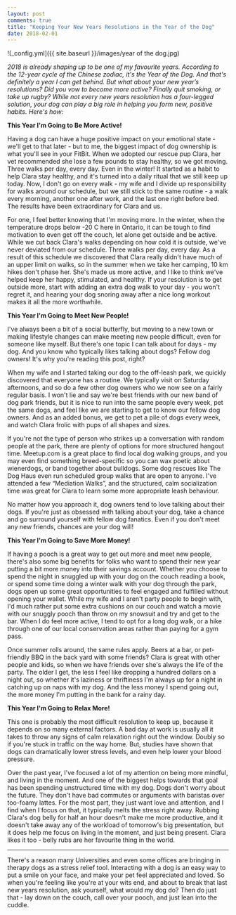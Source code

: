```yaml
---
layout: post
comments: true
title: "Keeping Your New Years Resolutions in the Year of the Dog"
date: 2018-02-01
---
```

![_config.yml]({{ site.baseurl }}/images/year of the dog.jpg)

<i>2018 is already shaping up to be one of my favourite years. According to the 12-year cycle of the Chinese zodiac, it's the Year of the Dog. And that's definitely a year I can get behind. But what about your new year’s resolutions? Did you vow to become more active? Finally quit smoking, or take up rugby? While not every new years resolution has a four-legged solution, your dog can play a big role in helping you form new, positive habits. Here's how:</i>

**This Year I'm Going to Be More Active!**

Having a dog can have a huge positive impact on your emotional state - we'll get to that later - but to me, the biggest impact of dog ownership is what you'll see in your FitBit. When we adopted our rescue pup Clara, her vet recommended she lose a few pounds to stay healthy, so we got moving. Three walks per day, every day. Even in the winter! It started as a habit to help Clara stay healthy, and it's turned into a daily ritual that we still keep up today. Now, I don't go on every walk - my wife and I divide up responsibility for walks around our schedule, but we still stick to the same routine - a walk every morning, another one after work, and the last one right before bed. The results have been extraordinary for Clara and us.

For one, I feel better knowing that I'm moving more. In the winter, when the temperature drops below -20 C here in Ontario, it can be tough to find motivation to even get off the couch, let alone get outside and be active. While we cut back Clara's walks depending on how cold it is outside, we've never deviated from our schedule. Three walks per day, every day. As a result of this schedule we discovered that Clara really didn't have much of an upper limit on walks, so in the summer when we take her camping, 10 km hikes don't phase her. She's made us more active, and I like to think we've helped keep her happy, stimulated, and healthy. If your resolution is to get outside more, start with adding an extra dog walk to your day - you won't regret it, and hearing your dog snoring away after a nice long workout makes it all the more worthwhile.

**This Year I'm Going to Meet New People!**

I've always been a bit of a social butterfly, but moving to a new town or making lifestyle changes can make meeting new people difficult, even for someone like myself. But there's one topic I can talk about for days - my dog. And you know who typically likes talking about dogs? Fellow dog owners! It's why you're reading this post, right?

When my wife and I started taking our dog to the off-leash park, we quickly discovered that everyone has a routine. We typically visit on Saturday afternoons, and so do a few other dog owners who we now see on a fairly regular basis. I won't lie and say we're best friends with our new band of dog park friends, but it is nice to run into the same people every week, pet the same dogs, and feel like we are starting to get to know our fellow dog owners. And as an added bonus, we get to pet a pile of dogs every week, and watch Clara frolic with pups of all shapes and sizes.

If you're not the type of person who strikes up a conversation with random people at the park, there are plenty of options for more structured hangout time. Meetup.com is a great place to find local dog walking groups, and you may even find something breed-specific so you can wax poetic about wienerdogs, or band together about bulldogs. Some dog rescues like The Dog Haus even run scheduled group walks that are open to anyone. I've attended a few “Mediation Walks”, and the structured, calm socialization time was great for Clara to learn some more appropriate leash behaviour.

No matter how you approach it, dog owners tend to love talking about their dogs. If you're just as obsessed with talking about your dog, take a chance and go surround yourself with fellow dog fanatics. Even if you don't meet any new friends, chances are your dog will!

**This Year I'm Going to Save More Money!**

If having a pooch is a great way to get out more and meet new people, there's also some big benefits for folks who want to spend their new year putting a bit more money into their savings account. Whether you choose to spend the night in snuggled up with your dog on the couch reading a book, or spend some time doing a winter walk with your dog through the park, dogs open up some great opportunities to feel engaged and fulfilled without opening your wallet. While my wife and I aren't party people to begin with, I'd much rather put some extra cushions on our couch and watch a movie with our snuggly pooch than throw on my snowsuit and try and get to the bar. When I do feel more active, I tend to opt for a long dog walk, or a hike through one of our local conservation areas rather than paying for a gym pass. 

Once summer rolls around, the same rules apply. Beers at a bar, or pet-friendly BBQ in the back yard with some friends? Clara is great with other people and kids, so when we have friends over she's always the life of the party. The older I get, the less I feel like dropping a hundred dollars on a night out, so whether it's laziness or thriftiness I'm always up for a night in catching up on naps with my dog. And the less money I spend going out, the more money I'm putting in the bank for a rainy day.

**This Year I'm Going to Relax More!**

This one is probably the most difficult resolution to keep up, because it depends on so many external factors. A bad day at work is usually all it takes to throw any signs of calm relaxation right out the window. Doubly so if you're stuck in traffic on the way home. But, studies have shown that dogs can dramatically lower stress levels, and even help lower your blood pressure.

Over the past year, I've focused a lot of my attention on being more mindful, and living in the moment. And one of the biggest helps towards that goal has been spending unstructured time with my dog. Dogs don't worry about the future. They don't have bad commutes or arguments with baristas over too-foamy lattes. For the most part, they just want love and attention, and I find when I focus on that, it typically melts the stress right away. Rubbing Clara's dog belly for half an hour doesn't make me more productive, and it doesn't take away any of the workload of tomorrow's big presentation, but it does help me focus on living in the moment, and just being present. Clara likes it too - belly rubs are her favourite thing in the world.

<hr>

There's a reason many Universities and even some offices are bringing in therapy dogs as a stress relief tool. Interacting with a dog is an easy way to put a smile on your face, and make your pet feel appreciated and loved. So when you're feeling like you're at your wits end, and about to break that last new years resolution, ask yourself, what would my dog do? Then do just that - lay down on the couch, call over your pooch, and just lean into the cuddle. 
